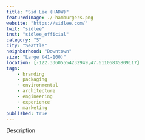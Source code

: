 ```yaml
---
title: "Sid Lee (HADW)"
featuredImage: ./-hamburgers.png
website: "https://sidlee.com/"
twit: "sidlee"
inst: "sidlee_official"
category: "S"
city: "Seattle"
neighborhood: "Downtown"
size: "Large (41-100)"
location: [-122.33605554232949,47.61106835809117]
tags:
    - branding
    - packaging
    - environmental
    - architecture
    - engineering
    - experience
    - marketing
published: true
---
```


Description
